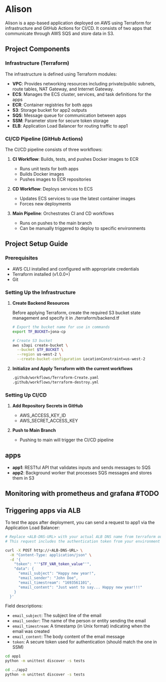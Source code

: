 # Alison

Alison is a app-based application deployed on AWS using Terraform for infrastructure and GitHub Actions for CI/CD. It consists of two apps that communicate through AWS SQS and store data in S3.

## Project Components

### Infrastructure (Terraform)

The infrastructure is defined using Terraform modules:

- **VPC**: Provides networking resources including private/public subnets, route tables, NAT Gateway, and Internet Gateway.
- **ECS**: Manages the ECS cluster, services, and task definitions for the apps
- **ECR**: Container registries for both apps
- **S3**: Storage bucket for app2 outputs
- **SQS**: Message queue for communication between apps
- **SSM**: Parameter store for secure token storage
- **ELB**: Application Load Balancer for routing traffic to app1

### CI/CD Pipeline (GitHub Actions)

The CI/CD pipeline consists of three workflows:

1. **CI Workflow**: Builds, tests, and pushes Docker images to ECR
   - Runs unit tests for both apps
   - Builds Docker images
   - Pushes images to ECR repositories

2. **CD Workflow**: Deploys services to ECS
   - Updates ECS services to use the latest container images
   - Forces new deployments

3. **Main Pipeline**: Orchestrates CI and CD workflows
   - Runs on pushes to the main branch
   - Can be manually triggered to deploy to specific environments

## Project Setup Guide

### Prerequisites

- AWS CLI installed and configured with appropriate credentials
- Terraform installed (v1.0.0+)
- Git

### Setting Up the Infrastructure

1. **Create Backend Resources**

   Before applying Terraform, create the required S3 bucket state management and specify it in ./terraform/backend.tf

   ```bash
   # Export the bucket name for use in commands
   export TF_BUCKET=jona-cp
   
   # Create S3 bucket
   aws s3api create-bucket \
     --bucket $TF_BUCKET \
     --region us-west-2 \
     --create-bucket-configuration LocationConstraint=us-west-2   
   ```


2. **Initialize and Apply Terraform with the current workflows**

   ```bash
   .github/workflows/Terraform-Create.yaml
   .github/workflows/terraform-destroy.yml
   ```

### Setting Up CI/CD

1. **Add Repository Secrets in GitHub**

   - AWS_ACCESS_KEY_ID
   - AWS_SECRET_ACCESS_KEY

2. **Push to Main Branch**

   - Pushing to main will trigger the CI/CD pipeline

## apps

- **app1**: RESTful API that validates inputs and sends messages to SQS
- **app2**: Background worker that processes SQS messages and stores them in S3

## Monitoring with prometheus and grafana #TODO




## Triggering apps via ALB

To test the apps after deployment, you can send a request to app1 via the Application Load Balancer:

```bash
# Replace <ALB-DNS-URL> with your actual ALB DNS name from terraform output
# This request includes the authentication token from your environment variables

curl -X POST http://<ALB-DNS-URL> \
  -H "Content-Type: application/json" \
  -d '{
    "token": "'"$TF_VAR_token_value"'",
    "data": {
      "email_subject": "Happy new year!",
      "email_sender": "John Doe",
      "email_timestream": "1693561101",
      "email_content": "Just want to say... Happy new year!!!"
    }
  }'
```

Field descriptions:
- `email_subject`: The subject line of the email
- `email_sender`: The name of the person or entity sending the email
- `email_timestream`: A timestamp (in Unix format) indicating when the email was created
- `email_content`: The body content of the email message
- `token`: A secure token used for authentication (should match the one in SSM)


```bash
cd app1
python -m unittest discover -s tests

cd ../app2
python -m unittest discover -s tests
```



